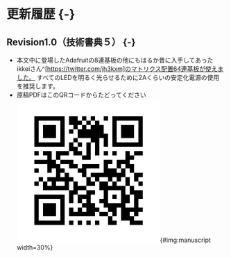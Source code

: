 # 更新履歴 {-}

## Revision1.0（技術書典５） {-}

- 本文中に登場したAdafruitの8連基板の他にもはるか昔に入手してあった
ikkeiさん^[https://twitter.com/jh3kxm]のマトリクス配置64連基板が使えました。
すべてのLEDを明るく光らせるために2Aくらいの安定化電源の使用を推奨します。
- 原稿PDFはこのQRコードからたどってください ![](images/QRcode.png){#img:manuscript width=30%}
